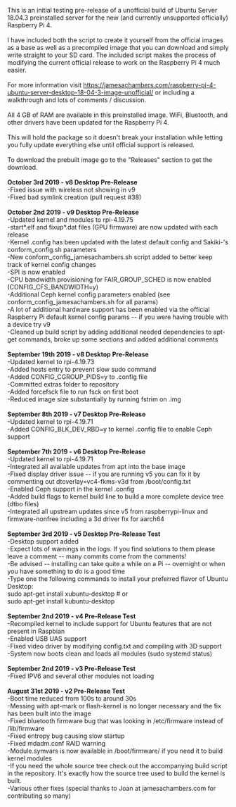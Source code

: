 This is an initial testing pre-release of a unofficial build of Ubuntu Server 18.04.3 preinstalled server for the new (and currently unsupported officially) Raspberry Pi 4.<br>
<br>
I have included both the script to create it yourself from the official images as a base as well as a precompiled image that you can download and simply write straight to your SD card.  The included script makes the process of modifying the current official release to work on the Raspberry Pi 4 much easier.<br>
<br>
For more information visit https://jamesachambers.com/raspberry-pi-4-ubuntu-server-desktop-18-04-3-image-unofficial/ or including a walkthrough and lots of comments / discussion.<br>
<br>
All 4 GB of RAM are available in this preinstalled image.  WiFi, Bluetooth, and other drivers have been updated for the Raspberry Pi 4.<br>
<br>
This will hold the package so it doesn't break your installation while letting you fully update everything else until official support is released.<br>
<br>
To download the prebuilt image go to the "Releases" section to get the download.<br>
<br>
<strong>October 3rd 2019 - v8 Desktop Pre-Release</strong><br>
-Fixed issue with wireless not showing in v9<br>
-Fixed bad symlink creation (pull request #38)<br>
<br>
<strong>October 2nd 2019 - v9 Desktop Pre-Release</strong><br>
-Updated kernel and modules to rpi-4.19.75<br>
-start*.elf and fixup*.dat files (GPU firmware) are now updated with each release<br>
-Kernel .config has been updated with the latest default config and Sakiki-'s conform_config.sh parameters<br>
-New conform_config_jamesachambers.sh script added to better keep track of kernel config changes<br>
-SPI is now enabled<br>
-CPU bandwidth provisioning for FAIR_GROUP_SCHED is now enabled (CONFIG_CFS_BANDWIDTH=y)<br>
-Additional Ceph kernel config parameters enabled (see conform_config_jamesachambers.sh for all params)<br>
-A lot of additional hardware support has been enabled via the official Raspberry Pi default kernel config params -- if you were having trouble with a device try v9<br>
-Cleaned up build script by adding additional needed dependencies to apt-get commands, broke up some sections and added additional comments<br>
<br>
<strong>September 19th 2019 - v8 Desktop Pre-Release</strong><br>
-Updated kernel to rpi-4.19.73<br>
-Added hosts entry to prevent slow sudo command<br>
-Added CONFIG_CGROUP_PIDS=y to .config file<br>
-Committed extras folder to repository<br>
-Added forcefsck file to run fsck on first boot<br>
-Reduced image size substantially by running fstrim on .img<br>
<br>
<strong>September 8th 2019 - v7 Desktop Pre-Release</strong><br>
-Updated kernel to rpi-4.19.71<br>
-Added CONFIG_BLK_DEV_RBD=y to kernel .config file to enable Ceph support<br>
<br>
<strong>September 7th 2019 - v6 Desktop Pre-Release</strong><br>
-Updated kernel to rpi-4.19.71<br>
-Integrated all available updates from apt into the base image<br>
-Fixed display driver issue -- if you are running v5 you can fix it by commenting out dtoverlay=vc4-fkms-v3d from /boot/config.txt<br>
-Enabled Ceph support in the kernel .config<br>
-Added build flags to kernel build line to build a more complete device tree (dtbo files)<br>
-Integrated all upstream updates since v5 from raspberrypi-linux and firmware-nonfree including a 3d driver fix for aarch64<br>
<br>
<strong>September 3rd 2019 - v5 Desktop Pre-Release Test</strong><br>
-Desktop support added<br>
-Expect lots of warnings in the logs.  If you find solutions to them please leave a comment -- many commits come from the comments!<br>
-Be advised -- installing can take quite a while on a Pi -- overnight or when you have something to do is a good time<br>
-Type one the following commands to install your preferred flavor of Ubuntu Desktop:<br>
sudo apt-get install xubuntu-desktop # or<br>
sudo apt-get install kubuntu-desktop<br>
<br>
<strong>September 2nd 2019 - v4 Pre-Release Test</strong><br>
-Recompiled kernel to include support for Ubuntu features that are not present in Raspbian<br>
-Enabled USB UAS support<br>
-Fixed video driver by modifying config.txt and compiling with 3D support<br>
-System now boots clean and loads all modules (sudo systemd status)<br>
<br>
<strong>September 2nd 2019 - v3 Pre-Release Test</strong><br>
-Fixed IPV6 and several other modules not loading<br>
<br>
<strong>August 31st 2019 - v2 Pre-Release Test</strong><br>
-Boot time reduced from 100s to around 30s<br>
-Messing with apt-mark or flash-kernel is no longer necessary and the fix has been built into the image<br>
-Fixed bluetooth firmware bug that was looking in /etc/firmware instead of /lib/firmware<br>
-Fixed entropy bug causing slow startup<br>
-Fixed mdadm.conf RAID warning<br>
-Module.symvars is now available in /boot/firmware/ if you need it to build kernel modules<br>
-If you need the whole source tree check out the accompanying build script in the repository. It's exactly how the source tree used to build the kernel is built.<br>
-Various other fixes (special thanks to Joan at jamesachambers.com for contributing so many)<br>
